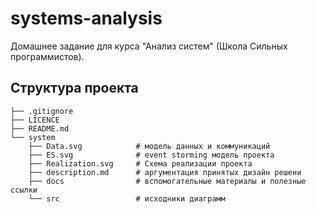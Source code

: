 # systems-analysis
Домашнее задание для курса "Анализ систем" (Школа Сильных программистов).

## Структура проекта
```
├── .gitignore
├── LICENCE
├── README.md
└── system
    ├── Data.svg            # модель данных и коммуникаций
    ├── ES.svg              # event storming модель проекта 
    ├── Realization.svg     # Схема реализации проекта
    ├── description.md      # аргументация принятых дизайн решени
    ├── docs                # вспомогательные материалы и полезные ссылки
    └── src                 # исходники диаграмм
```
